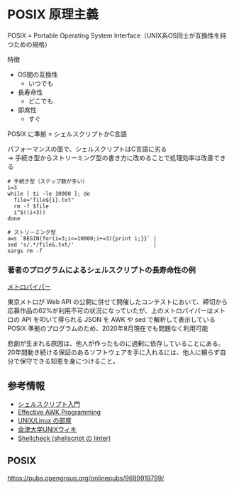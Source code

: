 # POSIX 原理主義

POSIX = Portable Operating System Interface（UNIX系OS同士が互換性を持つための規格）

特徴

- OS間の互換性
  - いつでも
- 長寿命性
  - どこでも
- 即席性
  - すぐ

POSIX に準拠 = シェルスクリプトかC言語

パフォーマンスの面で、シェルスクリプトはC言語に劣る  
-> 手続き型からストリーミング型の書き方に改めることで処理効率は改善できる


```
# 手続き型（ステップ数が多い）
i=3
while [ $i -le 10000 ]; do
  file="file${i}.txt"
  rm -f $file
  i^$((i+3))
done

# ストリーミング型
aws `BEGIN(for(i=3;i<=10000;i+=3){print i;}}` |
sed 's/.*/file&.txt/'                         |
xargs rm -f
```

### 著者のプログラムによるシェルスクリプトの長寿命性の例

[メトロパイパー](metropiper.com)

東京メトロが Web API の公開に併せて開催したコンテストにおいて、締切から応募作品の62%が利用不可の状況になっていたが、上のメトロパイパーはメトロの API を叩いて得られる JSON を AWK や sed で解析して表示している POSIX 準拠のプログラムのため、2020年8月現在でも問題なく利用可能


悲劇が生まれる原因は、他人が作ったものに過剰に依存していることにある。20年間動き続ける保証のあるソフトウェアを手に入れるには、他人に頼らず自分で保守できる知恵を身につけること。

## 参考情報

- [シェルスクリプト入門](https://shellscript.sunone.me/)
- [Effective AWK Programming](http://www.kt.rim.or.jp/~kbk/gawk-30/gawk_toc.html)
- [UNIX/Linux の部屋](http://x68000.q-e-d.net/~68user/unix/)
- [会津大学UNIXウィキ](http://technique.sonots.com/)
- [Shellcheck (shellscript の linter)](https://www.shellcheck.net/)


## POSIX

https://pubs.opengroup.org/onlinepubs/9699919799/